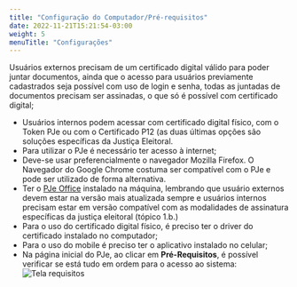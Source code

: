 ```yaml
---
title: "Configuração do Computador/Pré-requisitos"
date: 2022-11-21T15:21:54-03:00
weight: 5
menuTitle: "Configurações"
---
```


Usuários externos precisam de um certificado digital válido para poder juntar documentos, ainda que o acesso para usuários previamente cadastrados seja possível com uso de login e senha, todas as juntadas de documentos precisam ser assinadas, o que só é possível com certificado digital;

+ Usuários internos podem acessar com certificado digital físico, com o Token PJe ou com o Certificado P12 (as duas últimas opções são soluções específicas da Justiça Eleitoral.
+ Para utilizar o PJe é necessário ter acesso à internet;
+ Deve-se usar preferencialmente o navegador Mozilla Firefox. O Navegador do Google Chrome costuma ser compatível com o PJe e pode ser utilizado de forma alternativa.
+ Ter o [PJe Office](https://www.pje.jus.br/wiki/index.php/PJeOffice) instalado na máquina, lembrando que usuário externos devem estar na versão mais atualizada sempre e usuários internos precisam estar em versão compatível com as modalidades de assinatura específicas da justiça eleitoral (tópico 1.b.)
+ Para o uso do certificado digital físico, é preciso ter o driver do certificado instalado no computador;
+ Para o uso do mobile é preciso ter o aplicativo instalado no celular;
+ Na página inicial do PJe, ao clicar em **Pré-Requisitos**, é possível verificar se está tudo em ordem para o acesso ao sistema:
![Tela requisitos](/imagens/requisitos.jpg)

